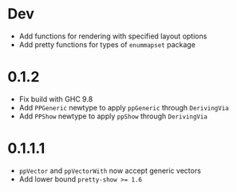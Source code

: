 # Dev

- Add functions for rendering with specified layout options
- Add pretty functions for types of `enummapset` package

# 0.1.2

- Fix build with GHC 9.8
- Add `PPGeneric` newtype to apply `ppGeneric` through `DerivingVia`
- Add `PPShow` newtype to apply `ppShow` through `DerivingVia`

# 0.1.1.1
- `ppVector` and `ppVectorWith` now accept generic vectors
- Add lower bound `pretty-show >= 1.6`
